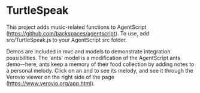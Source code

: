 # TurtleSpeak

This project adds music-related functions to AgentScript (https://github.com/backspaces/agentscript).
To use, add src/TurtleSpeak.js to your AgentScript src folder.

Demos are included in mvc and models to demonstrate integration possibilities. The 'ants' model is a modification of the AgentScript ants demo--here, ants keep a memory of their food collection by adding notes to a personal melody. Click on an and to see its melody, and see it through the Verovio viewer on the right side of the page (https://www.verovio.org/app.html).
